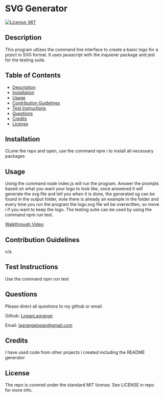 # SVG Generator

[![License: MIT](https://img.shields.io/badge/License-MIT-yellow.svg)](https://opensource.org/licenses/MIT)

## Description
        
This program utlizes the command line interface to create a basic logo for a prject in SVG format. It uses javascript with the inquierer package and jest for the testing suite.

## Table of Contents

- [Description](#description)
- [Installation](#installation)
- [Usage](#usage)
- [Contribution Guidelines](#contribution-guidelines)
- [Test Instructions](#test-instructions)
- [Questions](#questions)
- [Credits](#credits)
- [License](#license)
        
## Installation
        
CLone the repo and open, use the command npm i to install all necessary packages 
        
## Usage
        
Using the command node index.js will run the program. Answer the prompts based on what you want your logo to look like, once answered it will generate the svg file and tell you when it is done, the generated sg can be found in the output folder, note there is already an example in the folder and every time you run the program the logo.svg file wil be overwritten, so move  i if you want to keep the logo. The testing sutie can be  used by  using the command npm run test.

[Walkthrough Video](chrome-extension://mmeijimgabbpbgpdklnllpncmdofkcpn/app.html#/files/e3be32c2-0af7-4b76-y0b7-785a26a2b228)

## Contribution Guidelines

n/a

## Test Instructions

Use the command npm run test

## Questions

Please direct all questions to my github or email.

Github: [LoganLagrange](https://github.com/LoganLagrange)

Email: lagrangelogan@gmail.com
        
## Credits
    
I have used code from other projects i created including the README generator
        
## License
        
The repo is covered under the standard MIT license. See LICENSE in repo for more info.